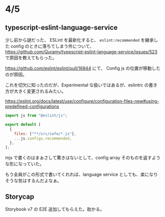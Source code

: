 # 4/5

## typescript-eslint-language-service

少し前から謎だった、 ESLint を最新化すると、 `eslint:recommended` を継承した config のときに落ちてしまう件について、 https://github.com/Quramy/typescript-eslint-language-service/issues/523 で原因を教えてもらった。

https://github.com/eslint/eslint/pull/16844 にて、 Config js の位置が移動したのが原因。

これを切欠に知ったのだが、Experimental な扱いではあるが、eslintrc の書き方が大きく変更されるみたい。

https://eslint.org/docs/latest/use/configure/configuration-files-new#using-predefined-configurations

```js
import js from "@eslint/js";

export default [
  {
    files: ["**/src/safe/*.js"],
    ...js.configs.recommended,
  },
];
```

mjs で書くのはまぁさして驚きはないとして、config array そのものを返すような形になっていた。

もう全員がこの形式で書いてくれれば、language service としても、楽になりそうな気はするんだよなぁ。

## Storycap

Storybook v7 の E2E 追加してもらえた。助かる。
